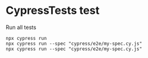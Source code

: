 # CypressTests test

Run all tests

```
npx cypress run 
npx cypress run --spec "cypress/e2e/my-spec.cy.js"
npx cypress run --spec "cypress/e2e/my-spec.cy.js"
```